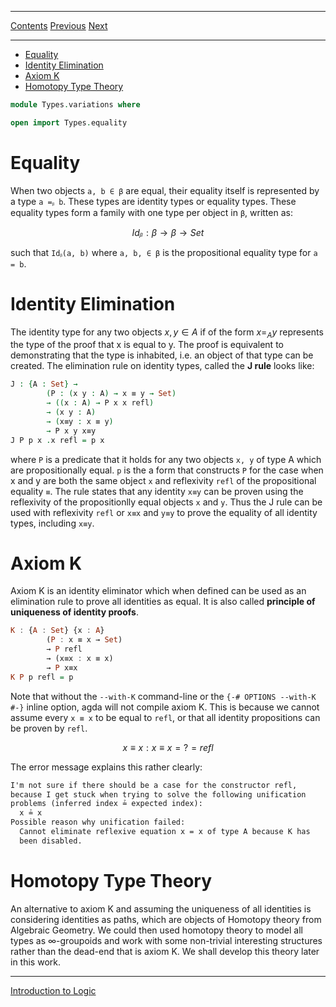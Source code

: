 ****
[Contents](contents.html)
[Previous](Types.proofsAsData.html)
[Next](Logic.introduction.html)

<!-- START doctoc generated TOC please keep comment here to allow auto update -->
<!-- DON'T EDIT THIS SECTION, INSTEAD RE-RUN doctoc TO UPDATE -->
****

- [Equality](#equality)
- [Identity Elimination](#identity-elimination)
- [Axiom K](#axiom-k)
- [Homotopy Type Theory](#homotopy-type-theory)

<!-- END doctoc generated TOC please keep comment here to allow auto update -->


```agda
module Types.variations where

open import Types.equality
```

# Equality

When two objects `a, b ∈ β` are equal, their equality itself is represented by a type `a =ᵦ b`. These types are identity types or equality types. These equality types form a family with one type per object in `β`, written as:

```math
Idᵦ : β → β → Set
```

such that `Idᵦ(a, b)` where `a, b, ∈ β` is the propositional equality type for `a = b`.

# Identity Elimination

The identity type for any two objects $x, y ∈ A$ if of the form $x =_A y$ represents the type of the proof that x is equal to y. The proof is equivalent to demonstrating that the type is inhabited, i.e. an object of that type can be created. The elimination rule on identity types, called the **J rule** looks like:

```agda
J : {A : Set} →
        (P : (x y : A) → x ≡ y → Set)
        → ((x : A) → P x x refl)
        → (x y : A)
        → (x≡y : x ≡ y)
        → P x y x≡y
J P p x .x refl = p x
```

where `P` is a predicate that it holds for any two objects `x, y` of type A which are propositionally equal. `p` is the a form that constructs `P` for the case when x and y are both the same object `x` and reflexivity `refl`  of the propositional equality `≡`. The rule states that any identity `x≡y` can be proven using the reflexivity of the propositionlly equal objects `x` and `y`. Thus the J rule can be used with reflexivity `refl` or `x≡x` and `y≡y` to prove the equality of all identity types, including `x≡y`.

# Axiom K

Axiom K is an identity eliminator which when defined can be used as an elimination rule to prove all identities as equal. It is also called **principle of uniqueness of identity proofs**.

```haskell
K : {A : Set} {x : A}
        (P : x ≡ x → Set)
        → P refl
        → (x≡x : x ≡ x)
        → P x≡x
K P p refl = p
```

Note that without the `--with-K` command-line or the `{-# OPTIONS --with-K #-}` inline option, agda will not compile axiom K. This is because we cannot assume every `x ≡ x` to be equal to `refl`, or that all identity propositions can be proven by `refl`.

```math
x≡x : x ≡ x =?= refl
```

The error message explains this rather clearly:

```md
I'm not sure if there should be a case for the constructor refl,
because I get stuck when trying to solve the following unification
problems (inferred index ≟ expected index):
  x ≟ x
Possible reason why unification failed:
  Cannot eliminate reflexive equation x = x of type A because K has
  been disabled.
```

# Homotopy Type Theory

An alternative to axiom K and assuming the uniqueness of all identities is considering identities as paths, which are objects of Homotopy theory from Algebraic Geometry. We could then used homotopy theory to model all types as ∞-groupoids and work with some non-trivial interesting structures rather than the dead-end that is axiom K. We shall develop this theory later in this work.

****
[Introduction to Logic](./Logic.introduction.html)
